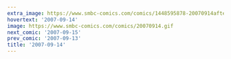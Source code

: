 ```yaml
---
extra_image: https://www.smbc-comics.com/comics/1448595878-20070914after.png
hovertext: '2007-09-14'
image: https://www.smbc-comics.com/comics/20070914.gif
next_comic: '2007-09-15'
prev_comic: '2007-09-13'
title: '2007-09-14'
---
```


